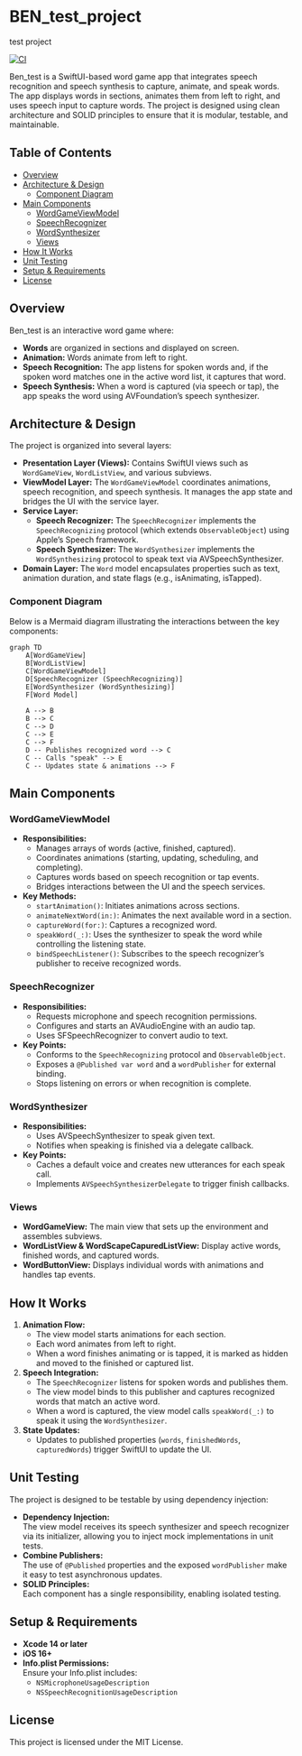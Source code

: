 # BEN_test_project
test project

[![CI](https://github.com/virtuoussong/BEN_test_project/actions/workflows/swift-test.yml/badge.svg)](https://github.com/virtuoussong/BEN_test_project/actions/workflows/swift-test.yml)

Ben_test is a SwiftUI-based word game app that integrates speech recognition and speech synthesis to capture, animate, and speak words. The app displays words in sections, animates them from left to right, and uses speech input to capture words. The project is designed using clean architecture and SOLID principles to ensure that it is modular, testable, and maintainable.

## Table of Contents

- [Overview](#overview)
- [Architecture & Design](#architecture--design)
  - [Component Diagram](#component-diagram)
- [Main Components](#main-components)
  - [WordGameViewModel](#wordgameviewmodel)
  - [SpeechRecognizer](#speechrecognizer)
  - [WordSynthesizer](#wordsynthesizer)
  - [Views](#views)
- [How It Works](#how-it-works)
- [Unit Testing](#unit-testing)
- [Setup & Requirements](#setup--requirements)
- [License](#license)

## Overview

Ben_test is an interactive word game where:

- **Words** are organized in sections and displayed on screen.
- **Animation:** Words animate from left to right.
- **Speech Recognition:** The app listens for spoken words and, if the spoken word matches one in the active word list, it captures that word.
- **Speech Synthesis:** When a word is captured (via speech or tap), the app speaks the word using AVFoundation’s speech synthesizer.

## Architecture & Design

The project is organized into several layers:

- **Presentation Layer (Views):** Contains SwiftUI views such as `WordGameView`, `WordListView`, and various subviews.
- **ViewModel Layer:** The `WordGameViewModel` coordinates animations, speech recognition, and speech synthesis. It manages the app state and bridges the UI with the service layer.
- **Service Layer:**
  - **Speech Recognizer:** The `SpeechRecognizer` implements the `SpeechRecognizing` protocol (which extends `ObservableObject`) using Apple’s Speech framework.
  - **Speech Synthesizer:** The `WordSynthesizer` implements the `WordSynthesizing` protocol to speak text via AVSpeechSynthesizer.
- **Domain Layer:** The `Word` model encapsulates properties such as text, animation duration, and state flags (e.g., isAnimating, isTapped).

### Component Diagram

Below is a Mermaid diagram illustrating the interactions between the key components:

```mermaid
graph TD
    A[WordGameView]
    B[WordListView]
    C[WordGameViewModel]
    D[SpeechRecognizer (SpeechRecognizing)]
    E[WordSynthesizer (WordSynthesizing)]
    F[Word Model]

    A --> B
    B --> C
    C --> D
    C --> E
    C --> F
    D -- Publishes recognized word --> C
    C -- Calls "speak" --> E
    C -- Updates state & animations --> F
```

## Main Components

### WordGameViewModel

- **Responsibilities:**
  - Manages arrays of words (active, finished, captured).
  - Coordinates animations (starting, updating, scheduling, and completing).
  - Captures words based on speech recognition or tap events.
  - Bridges interactions between the UI and the speech services.
- **Key Methods:**
  - `startAnimation()`: Initiates animations across sections.
  - `animateNextWord(in:)`: Animates the next available word in a section.
  - `captureWord(for:)`: Captures a recognized word.
  - `speakWord(_:)`: Uses the synthesizer to speak the word while controlling the listening state.
  - `bindSpeechListener()`: Subscribes to the speech recognizer’s publisher to receive recognized words.

### SpeechRecognizer

- **Responsibilities:**
  - Requests microphone and speech recognition permissions.
  - Configures and starts an AVAudioEngine with an audio tap.
  - Uses SFSpeechRecognizer to convert audio to text.
- **Key Points:**
  - Conforms to the `SpeechRecognizing` protocol and `ObservableObject`.
  - Exposes a `@Published var word` and a `wordPublisher` for external binding.
  - Stops listening on errors or when recognition is complete.

### WordSynthesizer

- **Responsibilities:**
  - Uses AVSpeechSynthesizer to speak given text.
  - Notifies when speaking is finished via a delegate callback.
- **Key Points:**
  - Caches a default voice and creates new utterances for each speak call.
  - Implements `AVSpeechSynthesizerDelegate` to trigger finish callbacks.

### Views

- **WordGameView:** The main view that sets up the environment and assembles subviews.
- **WordListView & WordScapeCapuredListView:** Display active words, finished words, and captured words.
- **WordButtonView:** Displays individual words with animations and handles tap events.

## How It Works

1. **Animation Flow:**
   - The view model starts animations for each section.
   - Each word animates from left to right.
   - When a word finishes animating or is tapped, it is marked as hidden and moved to the finished or captured list.
2. **Speech Integration:**
   - The `SpeechRecognizer` listens for spoken words and publishes them.
   - The view model binds to this publisher and captures recognized words that match an active word.
   - When a word is captured, the view model calls `speakWord(_:)` to speak it using the `WordSynthesizer`.
3. **State Updates:**
   - Updates to published properties (`words`, `finishedWords`, `capturedWords`) trigger SwiftUI to update the UI.

## Unit Testing

The project is designed to be testable by using dependency injection:

- **Dependency Injection:**  
  The view model receives its speech synthesizer and speech recognizer via its initializer, allowing you to inject mock implementations in unit tests.
- **Combine Publishers:**  
  The use of `@Published` properties and the exposed `wordPublisher` make it easy to test asynchronous updates.
- **SOLID Principles:**  
  Each component has a single responsibility, enabling isolated testing.

## Setup & Requirements

- **Xcode 14 or later**
- **iOS 16+**
- **Info.plist Permissions:**  
  Ensure your Info.plist includes:
  - `NSMicrophoneUsageDescription`
  - `NSSpeechRecognitionUsageDescription`

## License

This project is licensed under the MIT License.

